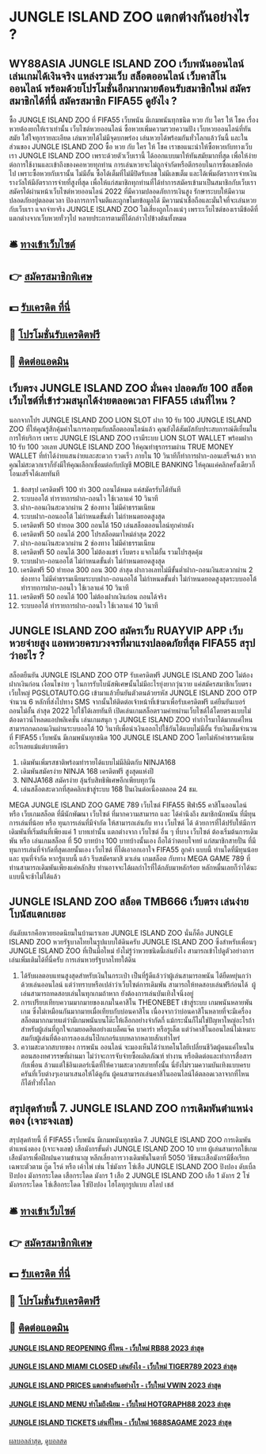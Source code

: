 # JUNGLE ISLAND ZOO แตกต่างกันอย่างไร ?
## WY88ASIA JUNGLE ISLAND ZOO เว็บพนันออนไลน์ เล่นเกมได้เงินจริง แหล่งรวมเว็บ สล็อตออนไลน์ เว็บคาสิโนออนไลน์ พร้อมด้วยโปรโมชั่นอีกมากมายต้อนรับสมาชิกใหม่ สมัครสมาชิกได้ที่นี่ สมัครสมาชิก FIFA55 ดูยังไง ?
ซื้อ JUNGLE ISLAND ZOO ที่ FIFA55 เว็บพนัน มีเกมพนันทุกชนิด หวย กับ ใคร ให้ โชค เรื่องหวยต้องยกให้เราเท่านั้น เว็บไซต์หวยออนไลน์ ซื้อหวยเพิ่มความรวยความปัง เว็บหวยออนไลน์ที่ทันสมัย ใส่ใจทุกรายละเอียด เล่นหวยได้ไม่มีจุดบกพร่อง เล่นหวยได้พร้อมกันทั่วโลกแล้ววันนี้ และในส่วนของ JUNGLE ISLAND ZOO ซื้อ หวย กับ ใคร ให้ โชค เราขอแนะนำให้ซื้อหวยกับทางเว็บเรา JUNGLE ISLAND ZOO เพราะด้วยตัวเว็บเรานี้ ได้ออกแบบมาให้ทันสมัยมากที่สุด เพื่อให้ง่ายต่อการใช้งานและเข้าถึงของคอหวยทุกท่าน การเล่นหวยจะไม่ถูกจำกัดหรือตีกรอบในการซื้อเลขอีกต่อไป เพราะซื้อหวยกับเรานั้น ไม่มีอั้น ซื้อได้เต็มที่ไม่มีปิดรับเลข ไม่มีเลขเต็ม และได้เพิ่มอัตราการจ่ายเงินรางวัลให้มีอัตราการจ่ายที่สูงที่สุด เพื่อให้แก่สมาชิกทุกท่านที่ได้ทำการสมัครเข้ามาเป็นสมาชิกกับเว็บเรา สมัครได้ผ่านหน้าเว็บไซต์หวยออนไลน์ 2022 ที่มีความปลอดภัยการเงินสูง รักษาระบบให้มีความปลอดภัยอยู่ตลอดเวลา ป้องการการโจมตีและถูกขโมยข้อมูลได้ มีความน่าเชื่อถือและมั่นใจที่จะเล่นหวยกับเว็บเรา แจกจ่ายจริง JUNGLE ISLAND ZOO ไม่เสี่ยงถูกโกงแน่ๆ เพราะเว็บไซต์ของเรามีข้อดีที่แตกต่างจากเว็บหวยทั่วๆไป หลายประการตามที่ได้กล่าวไปข้างต้นทั้งหมด

## 🛎 [ทางเข้าเว็บไซต์](https://bit.ly/3SdLNi2)
## 👉 [สมัครสมาชิกพิเศษ](https://bit.ly/3SdLNi2)
## 💵 [รับเครดิต ที่นี่](https://bit.ly/3dyRKHj)
## 👑 [โปรโมชั่นรับเครดิตฟรี](https://bit.ly/3dyRKHj)
## 📱 [ติดต่อแอดมิน](https://bit.ly/3dyRKHj)

## เว็บตรง JUNGLE ISLAND ZOO มั่นคง ปลอดภัย 100 สล็อต เว็บไซต์ที่เข้าร่วมสนุกได้ง่ายตลอดเวลา FIFA55 เล่นที่ไหน ?
นอกจากโปร JUNGLE ISLAND ZOO LION SLOT ฝาก 10 รับ 100 JUNGLE ISLAND ZOO ที่ให้คุณรู้สึกคุ้มค่าในการลงทุนกับสล็อตออนไลน์แล้ว คุณยังได้สัมผัสกับประสบการณ์ดีเยี่ยมในการให้บริการ เพราะ JUNGLE ISLAND ZOO เรามีระบบ LION SLOT WALLET พร้อมฝาก 10 รับ 100 วอเลท JUNGLE ISLAND ZOO ให้คุณทำธุรกรรมผ่าน TRUE MONEY WALLET ที่ทำได้ง่ายแสนง่ายและสะดวก รวดเร็ว ภายใน 10 วินาทีก็ทำการฝาก-ถอนเสร็จแล้ว หากคุณไม่สะดวกเราก็ยังมีให้คุณเลือกเชื่อมต่อกับบัญชี MOBILE BANKING ให้คุณแค่คลิกครั้งเดียวก็โอนเสร็จได้เลยทันที
1. ข้อสรุป เครดิตฟรี 100 ทำ 300 ถอนได้หมด แค่สมัครรับได้ทันที
2. ระบบออโต้ ทำรายการฝาก-ถอนไว ใช้เวลาแค่ 10 วินาที
3. ฝาก-ถอนเงินสะดวกผ่าน 2 ช่องทาง ไม่มีค่าธรรมเนียม
4. ระบบฝาก-ถอนออโต้ ไม่กำหนดขั้นต่ำ ไม่กำหนดยอดสูงสุด
5. เครดิตฟรี 50 ทำยอด 300 ถอนได้ 150 เล่นสล็อตออนไลน์ทุกค่ายดัง
6. เครดิตฟรี 50 ถอนได้ 200 โปรสล็อตมาใหม่ล่าสุด 2022
7. ฝาก-ถอนเงินสะดวกผ่าน 2 ช่องทาง ไม่มีค่าธรรมเนียม
8. เครดิตฟรี 50 ถอนได้ 300 ไม่ต้องแชร์ เว็บตรง แจกไม่อั้น รวมโปรสุดคุ้ม
9. ระบบฝาก-ถอนออโต้ ไม่กำหนดขั้นต่ำ ไม่กำหนดยอดสูงสุด
10. เครดิตฟรี 50 ทํายอด 300 ถอน 300 ล่าสุด ฝากวอเลทไม่มีขั้นต่ำฝาก-ถอนเงินสะดวกผ่าน 2 ช่องทาง ไม่มีค่าธรรมเนียมระบบฝาก-ถอนออโต้ ไม่กำหนดขั้นต่ำ ไม่กำหนดยอดสูงสุดระบบออโต้ ทำรายการฝาก-ถอนไว ใช้เวลาแค่ 10 วินาที
11. เครดิตฟรี 50 ถอนได้ 100 ไม่ต้องฝากเงินก่อน ถอนได้จริง
12. ระบบออโต้ ทำรายการฝาก-ถอนไว ใช้เวลาแค่ 10 วินาที

## JUNGLE ISLAND ZOO สมัครเว็บ RUAYVIP APP เว็บหวยจ่ายสูง แอพหวยครบวงจรที่มาแรงปลอดภัยที่สุด FIFA55 สรุปว่าอะไร ?
สล็อตยืนยัน JUNGLE ISLAND ZOO OTP รับเครดิตฟรี JUNGLE ISLAND ZOO ไม่ต้องฝากเงินก่อน เงื่อนไขง่าย ๆ ในการรับโบนัสพิเศษนั้นไม่มีอะไรยุ่งยากวุ่นวาย แค่สมัครสมาชิกเว็บตรงเว็บใหญ่ PGSLOTAUTO.GG เข้ามาแล้วยืนยันตัวตนด้วยรหัส JUNGLE ISLAND ZOO OTP จำนวน 6 หลักที่ส่งไปทาง SMS จากนั้นให้ติดต่อเจ้าหน้าที่เข้ามาเพื่อรับเครดิตฟรี แค่ยืนยันเบอร์ ถอนไม่อั้น ล่าสุด 2022 ไปใช้ได้เลยทันที เปิดเล่นเกมสล็อตรวมค่ายผ่านเว็บไซต์ได้โดยตรงแบบไม่ต้องดาวน์โหลดแอปพลิเคชั่น เล่นเกมสนุก ๆ JUNGLE ISLAND ZOO ทำกำไรมาได้มากแค่ไหน สามารถกดถอนเงินผ่านระบบออโต้ 10 วินาทีเพื่อนำเงินออกไปใช้กันได้แบบไม่มีอั้น รับเงินเต็มจำนวน ที่ FIFA55 เว็บพนัน มีเกมพนันทุกชนิด 100 JUNGLE ISLAND ZOO โดยไม่หักค่าธรรมเนียมอะไรเลยแม้แต่บาทเดียว
1. เดิมพันเพิ่มรสชาติพร้อมทำรายได้แบบไม่มีลิมิตกับ NINJA168
2. เดิมพันสมัครง่าย NINJA 168 เครดิตฟรี สูงสุดแห่งปี
3. NINJA168 สมัครง่าย ลุ้นรับสิทธิพิเศษอีกเพียบทุกวัน
4. เล่นสล็อตสะดวกที่สุดคลิกเข้าสู่ระบบ 168 ปั่นเงินต่อเนื่องตลอด 24 ชม.

MEGA JUNGLE ISLAND ZOO GAME 789 เว็บไซต์ FIFA55 ฟีฟ่า55 คาสิโนออนไลน์ หรือ เว็บเกมสล็อต ที่มีนักพัฒนา เว็บไซต์ ที่มากความสามารถ และ ได้คำนึงถึง สมาชิกนักพนัน ที่มีทุนการเล่นที่น้อย หรือ ทุนการเล่นที่มีจำกัด ให้สามารถเล่นกับ ทาง เว็บไซต์ ได้ ด้วยการที่ได้ปรับให้มีการเดิมพันที่เริ่มต้นที่เพียงแค่ 1 บาทเท่านั้น แตกต่างจาก เว็บไซต์ อื่น ๆ ที่บาง เว็บไซต์ ต้องเริ่มต้นการเดิมพัน หรือ เล่นเกมสล็อต ที่ 50 บาทบ้าง 100 บาทบ้างนั้นเอง ถือได้ว่าตอบโจทย์ แก่สมาชิกสายปั่น ที่มีทุนการเล่นที่จำกัดที่สุดเลยนั้นเอง เว็บไซต์ ที่ได้เอาอกเอาใจ FIFA55 ลูกค้า แบบนี้ ท่านใดที่มีทุนน้อย และ ทุนที่จำกัด หากรู้แบบนี้ แล้ว รีบสมัครมาสิ มาเล่น เกมสล็อต กับทาง MEGA GAME 789 ที่ท่านสามารถเดิมพันเพียงแค่หลักสิบ ท่านอาจจะได้ผลกำไรที่ได้กลับมาหลักร้อย หลักหมื่นเลยก็ว่าได้นะ แบบนี้จะช้าไม่ได้แล้ว

## JUNGLE ISLAND ZOO สล็อต TMB666 เว็บตรง เล่นง่าย โบนัสแตกเยอะ
อันดับแรกคือหวยยอดนิยมในบ้านเราเลย JUNGLE ISLAND ZOO นั่นก็คือ JUNGLE ISLAND ZOO หวยรัฐบาลไทยในรูปแบบใต้ดินครับ JUNGLE ISLAND ZOO ซึ่งสำหรับเพื่อนๆ JUNGLE ISLAND ZOO ที่เป็นมือใหม่ ยังไม่รู้ว่าหวยชนิดนี้เล่นยังไง สามารถเข้าไปดูตัวอย่างการเล่นเพิ่มเติมได้ที่นี่ครับ การเล่นหวยรัฐบาลไทยใต้ดิน 
1. ได้รับผลตอบแทนสูงสุดสำหรับเงินในกระเป๋า เป็นที่รู้ดีแล้วว่าผู้เล่นสามารถพนัน ได้ยืดหยุ่นกว่าด้วยเล่นออนไลน์ แต่ว่าทราบหรือเปล่าว่าเว็บไซต์การเดิมพัน สามารถให้ทดสอบเล่นฟรีก่อนได้  ผู้เล่นสามารถทดสอบเล่นในทุกเกมถ้าหาก ยังต้องการเล่นบันเทิงใจนิ่งอยู่
2. การเปรียบเทียบความมากมายของเกมในคาสิโน THEONEBET เข้าสู่ระบบ เกมพนันหลายพันเกม ซึ่งไม่เหมือนกันมากมายเมื่อเทียบกับบ่อนคาสิโน เนื่องจากว่าบ่อนคาสิโนหลายที่จะมีเครื่องสล็อตมากกมายแต่ว่ามีเกมพนันบนโต๊ะให้เลือกอย่างจำกัดกี่ แม้กระนั้นก็ไม่ใช่ปัญหาใหญ่อะไรถ้าสำหรับผู้เล่นที่ถูกใจเกมยอดฮิตอย่างแบล็คแจ๊ค บาคาร่า หรือรูเล็ต แต่ว่าคาสิโนออนไลน์ไม่เหมาะสมกับผู้เล่นที่ต้องการลองเล่นโป๊กเกอร์แบบหลากหลายสักเท่าไหร่
3. ความสะดวกสบายของ การพนัน ออนไลน์ จะมองเห็นได้ว่าเทคโนโลยีเปลี่ยนชีวิตผู้คนแค่ไหนในตอนสองทศวรรษที่ผ่านมา ไม่ว่าจะการจับจ่ายซื้อผลิตภัณฑ์ ทำงาน หรือติดต่อและทำการสื่อสารกับเพื่อน ล้วนแต่ใช้อินเตอร์เน็ตที่ให้ความสะดวกสบายทั้งนั้น นี่ยังไม่รวมความบันเทิงแบบครบครันที่เว็บต่างๆเอามาเสนอให้ได้ดูกัน ผู้คนสามารถเล่นคาสิโนออนไลน์ได้ตลอดเวลาจากที่ไหนก็ได้ทั่วทั้งโลก

## สรุปสุดท้ายนี้ 7. JUNGLE ISLAND ZOO การเดิมพันตำแหน่งตอง (เจาะจงเลข)
สรุปสุดท้ายนี้ ที่ FIFA55 เว็บพนัน มีเกมพนันทุกชนิด 7. JUNGLE ISLAND ZOO การเดิมพันตำแหน่งตอง (เจาะจงเลข) เสือมังกรขั้นต่ำ JUNGLE ISLAND ZOO 10 บาท ผู้เล่นสามารถใช้เกมเสือมังกรเพื่อฝึกฝนความชำนาญ หลีกเลี่ยงการวางเดิมพันในตาที่ 5050 วิธีชนะเสือมังกรมีชื่อเรียกเฉพาะตัวตาม กู๊ด โรด์ หรือ เค้าไพ่ เช่น โซ่มังกร โซ่เสือ JUNGLE ISLAND ZOO ปิงปอง ดับเบิ้ล ปิงปอง มังกรกระโดด เสือกระโดด มังกร 1 เสือ 2 JUNGLE ISLAND ZOO เสือ 1 มังกร 2 โซ่มังกรกระโดด โซ่เสือกระโดด โซ่ปิงปอง ไฮโลทุกรูปแบบ สโลป เชส์

## 🛎 [ทางเข้าเว็บไซต์](https://bit.ly/3SdLNi2)
## 👉 [สมัครสมาชิกพิเศษ](https://bit.ly/3SdLNi2)
## 💵 [รับเครดิต ที่นี่](https://bit.ly/3dyRKHj)
## 👑 [โปรโมชั่นรับเครดิตฟรี](https://bit.ly/3dyRKHj)
## 📱 [ติดต่อแอดมิน](https://bit.ly/3dyRKHj)

#### [JUNGLE ISLAND REOPENING ที่ไหน - เว็บใหม่ RB88 2023 ล่าสุด](https://atom.io/themes/jungle%20island%20reopening%20ที่ไหน%20-%20เว็บใหม่%20rb88%202023%20ล่าสุด)
#### [JUNGLE ISLAND MIAMI CLOSED เล่นยังไง - เว็บใหม่ TIGER789 2023 ล่าสุด](https://atom.io/themes/jungle%20island%20miami%20closed%20เล่นยังไง%20-%20เว็บใหม่%20tiger789%202023%20ล่าสุด)
#### [JUNGLE ISLAND PRICES แตกต่างกันอย่างไร - เว็บใหม่ VWIN 2023 ล่าสุด](https://atom.io/themes/jungle%20island%20prices%20แตกต่างกันอย่างไร%20-%20เว็บใหม่%20vwin%202023%20ล่าสุด)
#### [JUNGLE ISLAND MENU ทำไมถึงนิยม - เว็บใหม่ HOTGRAPH88 2023 ล่าสุด](https://atom.io/themes/jungle%20island%20menu%20ทำไมถึงนิยม%20-%20เว็บใหม่%20hotgraph88%202023%20ล่าสุด)
#### [JUNGLE ISLAND TICKETS เล่นที่ไหน - เว็บใหม่ 1688SAGAME 2023 ล่าสุด](https://atom.io/themes/jungle%20island%20tickets%20เล่นที่ไหน%20-%20เว็บใหม่%201688sagame%202023%20ล่าสุด)

[ผลบอลล่าสุด](https://siamsport.tv "ผลบอลล่าสุด"), [ดูบอลสด](https://siamsport.tv/ดูบอลสด "ดูบอลสด")